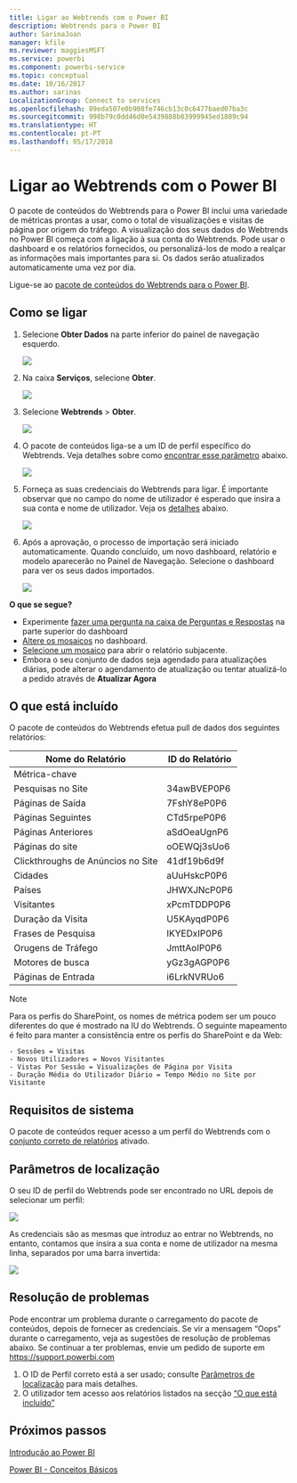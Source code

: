 ```yaml
---
title: Ligar ao Webtrends com o Power BI
description: Webtrends para o Power BI
author: SarinaJoan
manager: kfile
ms.reviewer: maggiesMSFT
ms.service: powerbi
ms.component: powerbi-service
ms.topic: conceptual
ms.date: 10/16/2017
ms.author: sarinas
LocalizationGroup: Connect to services
ms.openlocfilehash: 89eda507e0b908fe746cb13c0c6477baed07ba3c
ms.sourcegitcommit: 998b79c0dd46d0e5439888b83999945ed1809c94
ms.translationtype: HT
ms.contentlocale: pt-PT
ms.lasthandoff: 05/17/2018
---
```

# <a name="connect-to-webtrends-with-power-bi"></a>Ligar ao Webtrends com o Power BI
O pacote de conteúdos do Webtrends para o Power BI inclui uma variedade de métricas prontas a usar, como o total de visualizações e visitas de página por origem do tráfego. A visualização dos seus dados do Webtrends no Power BI começa com a ligação à sua conta do Webtrends. Pode usar o dashboard e os relatórios fornecidos, ou personalizá-los de modo a realçar as informações mais importantes para si.  Os dados serão atualizados automaticamente uma vez por dia.

Ligue-se ao [pacote de conteúdos do Webtrends para o Power BI](https://app.powerbi.com/getdata/services/webtrends).

## <a name="how-to-connect"></a>Como se ligar
1. Selecione **Obter Dados** na parte inferior do painel de navegação esquerdo.
   
   ![](media/service-connect-to-webtrends/getdata3.png)
2. Na caixa **Serviços**, selecione **Obter**.
   
   ![](media/service-connect-to-webtrends/services.png)
3. Selecione **Webtrends** \> **Obter**.
   
   ![](media/service-connect-to-webtrends/webtrends.png)
4. O pacote de conteúdos liga-se a um ID de perfil específico do Webtrends. Veja detalhes sobre como [encontrar esse parâmetro](#FindingParams) abaixo.
   
   ![](media/service-connect-to-webtrends/parameters.png)
5. Forneça as suas credenciais do Webtrends para ligar. É importante observar que no campo do nome de utilizador é esperado que insira a sua conta e nome de utilizador. Veja os [detalhes](#FindingParams) abaixo.
   
   ![](media/service-connect-to-webtrends/creds.png)
6. Após a aprovação, o processo de importação será iniciado automaticamente. Quando concluído, um novo dashboard, relatório e modelo aparecerão no Painel de Navegação. Selecione o dashboard para ver os seus dados importados.
   
   ![](media/service-connect-to-webtrends/dashboard.png)

**O que se segue?**

* Experimente [fazer uma pergunta na caixa de Perguntas e Respostas](power-bi-q-and-a.md) na parte superior do dashboard
* [Altere os mosaicos](service-dashboard-edit-tile.md) no dashboard.
* [Selecione um mosaico](service-dashboard-tiles.md) para abrir o relatório subjacente.
* Embora o seu conjunto de dados seja agendado para atualizações diárias, pode alterar o agendamento de atualização ou tentar atualizá-lo a pedido através de **Atualizar Agora**

## <a name="whats-included"></a>O que está incluído
<a name="Included"></a>

O pacote de conteúdos do Webtrends efetua pull de dados dos seguintes relatórios:  

| Nome do Relatório | ID do Relatório |
| --- | --- |
| Métrica-chave | |
| Pesquisas no Site |34awBVEP0P6 |
| Páginas de Saída |7FshY8eP0P6 |
| Páginas Seguintes |CTd5rpeP0P6 |
| Páginas Anteriores |aSdOeaUgnP6 |
| Páginas do site |oOEWQj3sUo6 |
| Clickthroughs de Anúncios no Site |41df19b6d9f |
| Cidades |aUuHskcP0P6 |
| Países |JHWXJNcP0P6 |
| Visitantes |xPcmTDDP0P6 |
| Duração da Visita |U5KAyqdP0P6 |
| Frases de Pesquisa |IKYEDxIP0P6 |
| Orugens de Tráfego |JmttAoIP0P6 |
| Motores de busca |yGz3gAGP0P6 |
| Páginas de Entrada |i6LrkNVRUo6 |

>[!NOTE]
>Para os perfis do SharePoint, os nomes de métrica podem ser um pouco diferentes do que é mostrado na IU do Webtrends. O seguinte mapeamento é feito para manter a consistência entre os perfis do SharePoint e da Web:   

    - Sessões = Visitas  
    - Novos Utilizadores = Novos Visitantes  
    - Vistas Por Sessão = Visualizações de Página por Visita  
    - Duração Média do Utilizador Diário = Tempo Médio no Site por Visitante  

## <a name="system-requirements"></a>Requisitos de sistema
O pacote de conteúdos requer acesso a um perfil do Webtrends com o [conjunto correto de relatórios](#Included) ativado.

<a name="FindingParams"></a>

## <a name="finding-parameters"></a>Parâmetros de localização
O seu ID de perfil do Webtrends pode ser encontrado no URL depois de selecionar um perfil:

![](media/service-connect-to-webtrends/webtrendsparameters.png)

As credenciais são as mesmas que introduz ao entrar no Webtrends, no entanto, contamos que insira a sua conta e nome de utilizador na mesma linha, separados por uma barra invertida:

![](media/service-connect-to-webtrends/webtrendscreds.png)

## <a name="troubleshooting"></a>Resolução de problemas
Pode encontrar um problema durante o carregamento do pacote de conteúdos, depois de fornecer as credenciais. Se vir a mensagem “Oops” durante o carregamento, veja as sugestões de resolução de problemas abaixo. Se continuar a ter problemas, envie um pedido de suporte em https://support.powerbi.com

1. O ID de Perfil correto está a ser usado; consulte [Parâmetros de localização](#FindingParams) para mais detalhes.
2. O utilizador tem acesso aos relatórios listados na secção [“O que está incluído”](#Included)

## <a name="next-steps"></a>Próximos passos
[Introdução ao Power BI](service-get-started.md)

[Power BI - Conceitos Básicos](service-basic-concepts.md)

